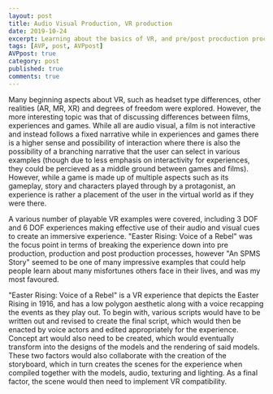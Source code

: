 ```yaml
---
layout: post
title: Audio Visual Production, VR production
date: 2019-10-24
excerpt: Learning about the basics of VR, and pre/post procduction processes. 
tags: [AVP, post, AVPpost]
AVPpost: true
category: post
published: true
comments: true
---
```

Many beginning aspects about VR, such as headset type differences, other realities (AR, MR, XR) and degrees of freedom were explored. However, the more interesting topic was that of discussing differences between films, experiences and games. While all are audio visual, a film is not interactive and instead follows a fixed narrative while in experiences and games there is a higher sense and possibility of interaction where there is also the possibility of a branching narrative that the user can select in various examples (though due to less emphasis on interactivity for experiences, they could be percieved as a middle ground between games and films). However, while a game is made up of multiple aspects such as its gameplay, story and characters played through by a protagonist, an experience is rather a placement of the user in the virtual world as if they were there.

A various number of playable VR examples were covered, including 3 DOF and 6 DOF experiences making effective use of their audio and visual cues to create an immersive experience. "Easter Rising: Voice of a Rebel" was the focus point in terms of breaking the experience down into pre production, production and post production processes, however "An SPMS Story" seemed to be one of many impressive examples that could help people learn about many misfortunes others face in their lives, and was my most favoured.

"Easter Rising: Voice of a Rebel" is a VR experience that depicts the Easter Rising in 1916, and has a low polygon aesthetic along with a voice recapping the events as they play out. To begin with, various scripts would have to be written out and revised to create the final script, which would then be enacted by voice actors and edited appropriately for the experience. Concept art would also need to be created, which would eventually transform into the designs of the models and the rendering of said models. These two factors would also collaborate with the creation of the storyboard, which in turn creates the scenes for the experience when compiled together with the models, audio, texturing and lighting. As a final factor, the scene would then need to implement VR compatibility.